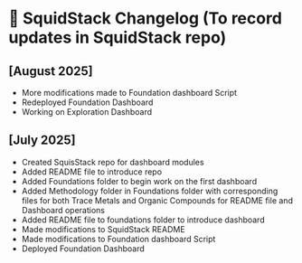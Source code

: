 # 📅 SquidStack Changelog (To record updates in SquidStack repo)

## [August 2025]
- More modifications made to Foundation dashboard Script
- Redeployed Foundation Dashboard
- Working on Exploration Dashboard


## [July 2025]
  - Created SquisStack repo for dashboard modules
  - Added README file to introduce repo
  - Added Foundations folder to begin work on the first dashboard
  - Added Methodology folder in Foundations folder with corresponding files for both Trace Metals and Organic Compounds for README file and Dashboard operations
  - Added README file to foundations folder to introduce dashboard
  - Made modifications to SquidStack README
  - Made modifications to Foundation dashboard Script
  - Deployed Foundation Dashboard
